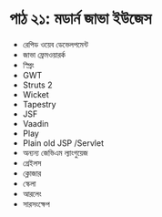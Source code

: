 # পাঠ ২১:  মডার্ন জাভা ইউজেস

* রেপিড ওয়েব ডেভেলপমেন্ট
* জাভা ফ্রেমওয়ারর্ক
* স্প্রিং 
* GWT
* Struts 2
* Wicket
* Tapestry
* JSF 
* Vaadin
* Play
* Plain old JSP /Servlet
* অন্যন্য জেভিএম ল্যাংগুয়েজ
* গ্রেইলস
* ক্লোজার
* স্কেলা
* আরলেং
* সারসংক্ষেপ

